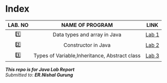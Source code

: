 # Index

LAB. NO | NAME OF PROGRAM | LINK
:------:|:---------------:|:---:
:one: | Data types and array in Java | [Lab 1](Lab1/readme.md)
:two: | Constructor in Java | [Lab 2](Lab2/readme.md)
:three: | Types of Variable,Inheritance, Abstract class |[Lab 3](Lab3/readme.md)


***This repo is for Java Lab Report***\
*Submitted to*: ***ER.Nishal Gurung***

